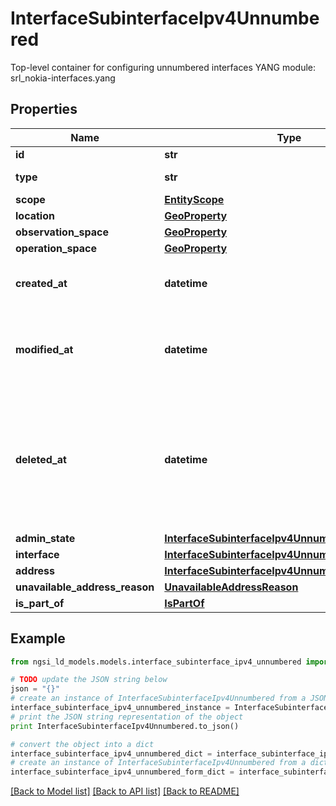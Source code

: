 # InterfaceSubinterfaceIpv4Unnumbered

Top-level container for configuring unnumbered interfaces  YANG module: srl_nokia-interfaces.yang 

## Properties

Name | Type | Description | Notes
------------ | ------------- | ------------- | -------------
**id** | **str** | Entity id.  | [optional] 
**type** | **str** | NGSI-LD Entity identifier. It has to be InterfaceSubinterfaceIpv4Unnumbered. | [default to 'InterfaceSubinterfaceIpv4Unnumbered']
**scope** | [**EntityScope**](EntityScope.md) |  | [optional] 
**location** | [**GeoProperty**](GeoProperty.md) |  | [optional] 
**observation_space** | [**GeoProperty**](GeoProperty.md) |  | [optional] 
**operation_space** | [**GeoProperty**](GeoProperty.md) |  | [optional] 
**created_at** | **datetime** | Is defined as the temporal Property at which the Entity, Property or Relationship was entered into an NGSI-LD system.  | [optional] [readonly] 
**modified_at** | **datetime** | Is defined as the temporal Property at which the Entity, Property or Relationship was last modified in an NGSI-LD system, e.g. in order to correct a previously entered incorrect value.  | [optional] [readonly] 
**deleted_at** | **datetime** | Is defined as the temporal Property at which the Entity, Property or Relationship was deleted from an NGSI-LD system.  Entity deletion timestamp. See clause 4.8 It is only used in notifications reporting deletions and in the Temporal Representation of Entities (clause 4.5.6), Properties (clause 4.5.7), Relationships (clause 4.5.8) and LanguageProperties (clause 5.2.32).  | [optional] [readonly] 
**admin_state** | [**InterfaceSubinterfaceIpv4UnnumberedAdminState**](InterfaceSubinterfaceIpv4UnnumberedAdminState.md) |  | [optional] 
**interface** | [**InterfaceSubinterfaceIpv4UnnumberedInterface**](InterfaceSubinterfaceIpv4UnnumberedInterface.md) |  | [optional] 
**address** | [**InterfaceSubinterfaceIpv4UnnumberedAddress**](InterfaceSubinterfaceIpv4UnnumberedAddress.md) |  | [optional] 
**unavailable_address_reason** | [**UnavailableAddressReason**](UnavailableAddressReason.md) |  | [optional] 
**is_part_of** | [**IsPartOf**](IsPartOf.md) |  | 

## Example

```python
from ngsi_ld_models.models.interface_subinterface_ipv4_unnumbered import InterfaceSubinterfaceIpv4Unnumbered

# TODO update the JSON string below
json = "{}"
# create an instance of InterfaceSubinterfaceIpv4Unnumbered from a JSON string
interface_subinterface_ipv4_unnumbered_instance = InterfaceSubinterfaceIpv4Unnumbered.from_json(json)
# print the JSON string representation of the object
print InterfaceSubinterfaceIpv4Unnumbered.to_json()

# convert the object into a dict
interface_subinterface_ipv4_unnumbered_dict = interface_subinterface_ipv4_unnumbered_instance.to_dict()
# create an instance of InterfaceSubinterfaceIpv4Unnumbered from a dict
interface_subinterface_ipv4_unnumbered_form_dict = interface_subinterface_ipv4_unnumbered.from_dict(interface_subinterface_ipv4_unnumbered_dict)
```
[[Back to Model list]](../README.md#documentation-for-models) [[Back to API list]](../README.md#documentation-for-api-endpoints) [[Back to README]](../README.md)


